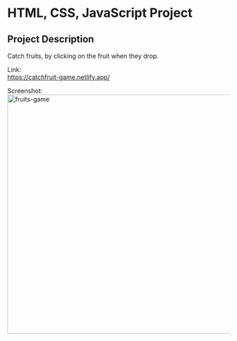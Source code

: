 # HTML, CSS, JavaScript Project

## Project Description
Catch fruits, by clicking on the fruit when they drop.

Link:<br>
https://catchfruit-game.netlify.app/

Screenshot:<br>
<img width="542" alt="fruits-game" src="https://github.com/NP558565/my-projects-portfolio/assets/76566329/08886dcf-4505-4830-87e1-60acceab1ef9">

